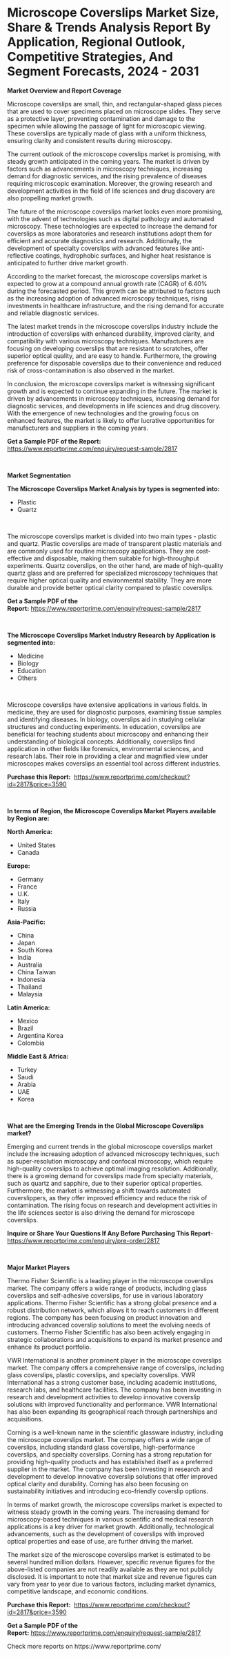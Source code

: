 <p><h1>Microscope Coverslips Market Size, Share & Trends Analysis Report By Application, Regional Outlook, Competitive Strategies, And Segment Forecasts, 2024 - 2031</h1></p><p><strong>Market Overview and Report Coverage</strong></p>
<p><p>Microscope coverslips are small, thin, and rectangular-shaped glass pieces that are used to cover specimens placed on microscope slides. They serve as a protective layer, preventing contamination and damage to the specimen while allowing the passage of light for microscopic viewing. These coverslips are typically made of glass with a uniform thickness, ensuring clarity and consistent results during microscopy.</p><p>The current outlook of the microscope coverslips market is promising, with steady growth anticipated in the coming years. The market is driven by factors such as advancements in microscopy techniques, increasing demand for diagnostic services, and the rising prevalence of diseases requiring microscopic examination. Moreover, the growing research and development activities in the field of life sciences and drug discovery are also propelling market growth.</p><p>The future of the microscope coverslips market looks even more promising, with the advent of technologies such as digital pathology and automated microscopy. These technologies are expected to increase the demand for coverslips as more laboratories and research institutions adopt them for efficient and accurate diagnostics and research. Additionally, the development of specialty coverslips with advanced features like anti-reflective coatings, hydrophobic surfaces, and higher heat resistance is anticipated to further drive market growth.</p><p>According to the market forecast, the microscope coverslips market is expected to grow at a compound annual growth rate (CAGR) of 6.40% during the forecasted period. This growth can be attributed to factors such as the increasing adoption of advanced microscopy techniques, rising investments in healthcare infrastructure, and the rising demand for accurate and reliable diagnostic services.</p><p>The latest market trends in the microscope coverslips industry include the introduction of coverslips with enhanced durability, improved clarity, and compatibility with various microscopy techniques. Manufacturers are focusing on developing coverslips that are resistant to scratches, offer superior optical quality, and are easy to handle. Furthermore, the growing preference for disposable coverslips due to their convenience and reduced risk of cross-contamination is also observed in the market.</p><p>In conclusion, the microscope coverslips market is witnessing significant growth and is expected to continue expanding in the future. The market is driven by advancements in microscopy techniques, increasing demand for diagnostic services, and developments in life sciences and drug discovery. With the emergence of new technologies and the growing focus on enhanced features, the market is likely to offer lucrative opportunities for manufacturers and suppliers in the coming years.</p></p>
<p><strong>Get a Sample PDF of the Report:</strong> <a href="https://www.reportprime.com/enquiry/request-sample/2817">https://www.reportprime.com/enquiry/request-sample/2817</a></p>
<p>&nbsp;</p>
<p><strong>Market Segmentation</strong></p>
<p><strong>The Microscope Coverslips Market Analysis by types is segmented into:</strong></p>
<p><ul><li>Plastic</li><li>Quartz</li></ul></p>
<p>&nbsp;</p>
<p><p>The microscope coverslips market is divided into two main types - plastic and quartz. Plastic coverslips are made of transparent plastic materials and are commonly used for routine microscopy applications. They are cost-effective and disposable, making them suitable for high-throughput experiments. Quartz coverslips, on the other hand, are made of high-quality quartz glass and are preferred for specialized microscopy techniques that require higher optical quality and environmental stability. They are more durable and provide better optical clarity compared to plastic coverslips.</p></p>
<p><strong>Get a Sample PDF of the Report:</strong>&nbsp;<a href="https://www.reportprime.com/enquiry/request-sample/2817">https://www.reportprime.com/enquiry/request-sample/2817</a></p>
<p>&nbsp;</p>
<p><strong>The Microscope Coverslips Market Industry Research by Application is segmented into:</strong></p>
<p><ul><li>Medicine</li><li>Biology</li><li>Education</li><li>Others</li></ul></p>
<p>&nbsp;</p>
<p><p>Microscope coverslips have extensive applications in various fields. In medicine, they are used for diagnostic purposes, examining tissue samples and identifying diseases. In biology, coverslips aid in studying cellular structures and conducting experiments. In education, coverslips are beneficial for teaching students about microscopy and enhancing their understanding of biological concepts. Additionally, coverslips find application in other fields like forensics, environmental sciences, and research labs. Their role in providing a clear and magnified view under microscopes makes coverslips an essential tool across different industries.</p></p>
<p><strong>Purchase this Report:</strong>&nbsp; <a href="https://www.reportprime.com/checkout?id=2817&price=3590">https://www.reportprime.com/checkout?id=2817&price=3590</a></p>
<p>&nbsp;</p>
<p><strong>In terms of Region, the Microscope Coverslips Market Players available by Region are:</strong></p>
<p>
    <p> <strong> North America: </strong>
        <ul>
            <li>United States</li>
            <li>Canada</li>
        </ul>
        </p> 
    <p> <strong> Europe: </strong>
        <ul>
            <li>Germany</li>
            <li>France</li>
            <li>U.K.</li>
            <li>Italy</li>
            <li>Russia</li>
        </ul>
        </p> 
    <p> <strong> Asia-Pacific: </strong>
        <ul>
            <li>China</li>
            <li>Japan</li>
            <li>South Korea</li>
            <li>India</li>
            <li>Australia</li>
            <li>China Taiwan</li>
            <li>Indonesia</li>
            <li>Thailand</li>
            <li>Malaysia</li>
        </ul>
        </p> 
    <p> <strong> Latin America: </strong>
        <ul>
            <li>Mexico</li>
            <li>Brazil</li>
            <li>Argentina Korea</li>
            <li>Colombia</li>
        </ul>
        </p> 
    <p> <strong> Middle East & Africa: </strong>
        <ul>
            <li>Turkey</li>
            <li>Saudi</li>
            <li>Arabia</li>
            <li>UAE</li>
            <li>Korea</li>
        </ul>
    </p>
    </p>
<p>&nbsp;</p>
<p><strong>What are the Emerging Trends in the Global Microscope Coverslips market?</strong></p>
<p><p>Emerging and current trends in the global microscope coverslips market include the increasing adoption of advanced microscopy techniques, such as super-resolution microscopy and confocal microscopy, which require high-quality coverslips to achieve optimal imaging resolution. Additionally, there is a growing demand for coverslips made from specialty materials, such as quartz and sapphire, due to their superior optical properties. Furthermore, the market is witnessing a shift towards automated coverslippers, as they offer improved efficiency and reduce the risk of contamination. The rising focus on research and development activities in the life sciences sector is also driving the demand for microscope coverslips.</p></p>
<p><strong>Inquire or Share Your Questions If Any Before Purchasing This Report</strong>- <a href="https://www.reportprime.com/enquiry/pre-order/2817">https://www.reportprime.com/enquiry/pre-order/2817</a></p>
<p>&nbsp;</p>
<p><strong>Major Market Players</strong></p>
<p><p>Thermo Fisher Scientific is a leading player in the microscope coverslips market. The company offers a wide range of products, including glass coverslips and self-adhesive coverslips, for use in various laboratory applications. Thermo Fisher Scientific has a strong global presence and a robust distribution network, which allows it to reach customers in different regions. The company has been focusing on product innovation and introducing advanced coverslip solutions to meet the evolving needs of customers. Thermo Fisher Scientific has also been actively engaging in strategic collaborations and acquisitions to expand its market presence and enhance its product portfolio.</p><p>VWR International is another prominent player in the microscope coverslips market. The company offers a comprehensive range of coverslips, including glass coverslips, plastic coverslips, and specialty coverslips. VWR International has a strong customer base, including academic institutions, research labs, and healthcare facilities. The company has been investing in research and development activities to develop innovative coverslip solutions with improved functionality and performance. VWR International has also been expanding its geographical reach through partnerships and acquisitions.</p><p>Corning is a well-known name in the scientific glassware industry, including the microscope coverslips market. The company offers a wide range of coverslips, including standard glass coverslips, high-performance coverslips, and specialty coverslips. Corning has a strong reputation for providing high-quality products and has established itself as a preferred supplier in the market. The company has been investing in research and development to develop innovative coverslip solutions that offer improved optical clarity and durability. Corning has also been focusing on sustainability initiatives and introducing eco-friendly coverslip options.</p><p>In terms of market growth, the microscope coverslips market is expected to witness steady growth in the coming years. The increasing demand for microscopy-based techniques in various scientific and medical research applications is a key driver for market growth. Additionally, technological advancements, such as the development of coverslips with improved optical properties and ease of use, are further driving the market.</p><p>The market size of the microscope coverslips market is estimated to be several hundred million dollars. However, specific revenue figures for the above-listed companies are not readily available as they are not publicly disclosed. It is important to note that market size and revenue figures can vary from year to year due to various factors, including market dynamics, competitive landscape, and economic conditions.</p></p>
<p><strong>Purchase this Report:</strong>&nbsp;&nbsp;<a href="https://www.reportprime.com/checkout?id=2817&price=3590">https://www.reportprime.com/checkout?id=2817&price=3590</a></p>
<p></p>
<p><strong>Get a Sample PDF of the Report:</strong>&nbsp;<a href="https://www.reportprime.com/enquiry/request-sample/2817">https://www.reportprime.com/enquiry/request-sample/2817</a></p>
<p>Check more reports on https://www.reportprime.com/</p>